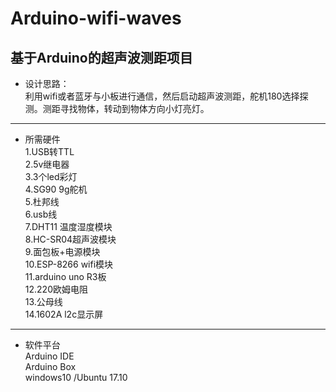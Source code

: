 # Arduino-wifi-waves
基于Arduino的超声波测距项目  
---  
* 设计思路：  
利用wifi或者蓝牙与小板进行通信，然后启动超声波测距，舵机180选择探测。测距寻找物体，转动到物体方向小灯亮灯。
---  
* 所需硬件  
1.USB转TTL  
2.5v继电器  
3.3个led彩灯  
4.SG90  9g舵机  
5.杜邦线  
6.usb线  
7.DHT11 温度湿度模块  
8.HC-SR04超声波模块  
9.面包板+电源模块  
10.ESP-8266 wifi模块  
11.arduino uno R3板  
12.220欧姆电阻    
13.公母线  
14.1602A l2c显示屏
---  
* 软件平台  
Arduino IDE  
Arduino Box  
windows10  /Ubuntu 17.10



